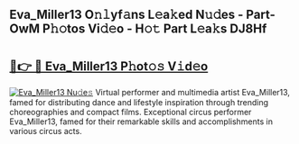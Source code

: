 ## Eva_Miller13 O𝚗𝚕yf𝚊ns L𝚎a𝚔ed N𝚞𝚍es - Part-OwM P𝚑𝚘tos Vi𝚍𝚎o - H𝚘𝚝 Part L𝚎a𝚔s DJ8Hf

# <h2><a href="http://kfdlexk.oniu.top/?m=Eva_Miller13">🔗👉 🔴 Eva_Miller13 P𝚑ot𝚘𝚜 V𝚒d𝚎o</a></h2>

[![Eva_Miller13 Nu𝚍e𝚜](https://i.imgur.com/0qMVB7G.gif)](http://kfdlexk.oniu.top/?m=Eva_Miller13)
Virtual performer and multimedia artist Eva_Miller13, famed for distributing dance and lifestyle inspiration through trending choreographies and compact films. Exceptional circus performer Eva_Miller13, famed for their remarkable skills and accomplishments in various circus acts.  
